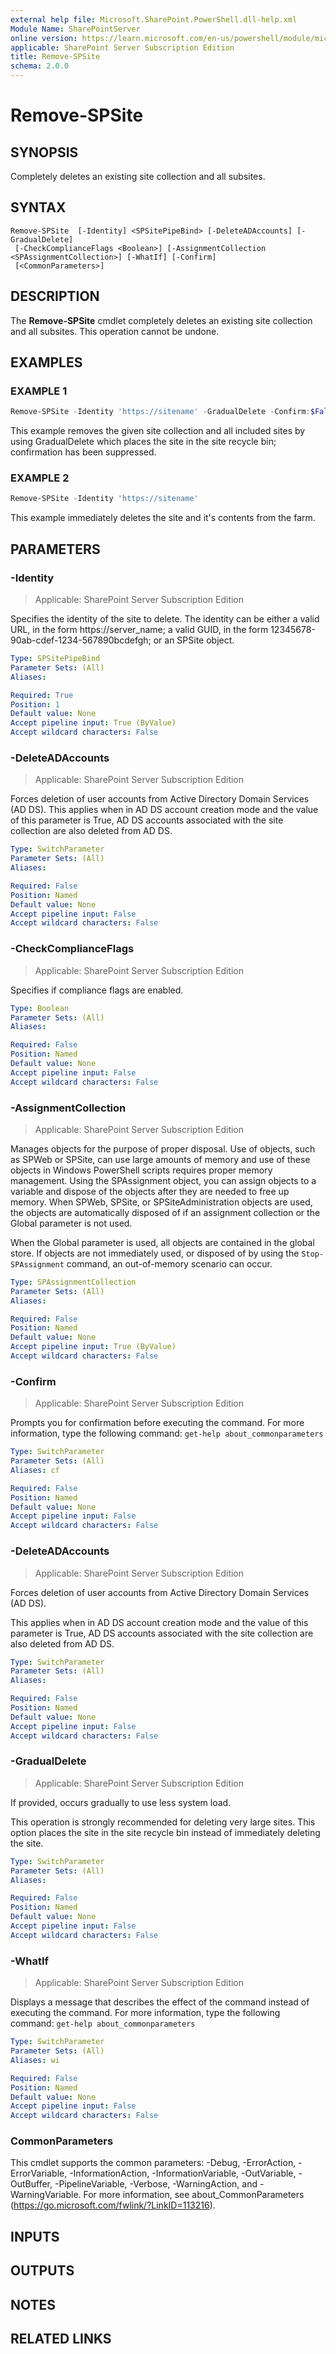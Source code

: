 ```yaml
---
external help file: Microsoft.SharePoint.PowerShell.dll-help.xml
Module Name: SharePointServer
online version: https://learn.microsoft.com/en-us/powershell/module/microsoft.sharepoint.powershell/remove-spsite
applicable: SharePoint Server Subscription Edition
title: Remove-SPSite
schema: 2.0.0
---
```


# Remove-SPSite

## SYNOPSIS
Completely deletes an existing site collection and all subsites.

## SYNTAX

```
Remove-SPSite  [-Identity] <SPSitePipeBind> [-DeleteADAccounts] [-GradualDelete]
 [-CheckComplianceFlags <Boolean>] [-AssignmentCollection <SPAssignmentCollection>] [-WhatIf] [-Confirm]
 [<CommonParameters>]
```

## DESCRIPTION
The **Remove-SPSite** cmdlet completely deletes an existing site collection and all subsites.
This operation cannot be undone.

## EXAMPLES

### EXAMPLE 1
```powershell
Remove-SPSite -Identity 'https://sitename' -GradualDelete -Confirm:$False
```

This example removes the given site collection and all included sites by using GradualDelete which places the site in the site recycle bin; confirmation has been suppressed.

### EXAMPLE 2
```powershell
Remove-SPSite -Identity 'https://sitename'
```

This example immediately deletes the site and it's contents from the farm.

## PARAMETERS

### -Identity

> Applicable: SharePoint Server Subscription Edition

Specifies the identity of the site to delete.
The identity can be either a valid URL, in the form https://server_name; a valid GUID, in the form 12345678-90ab-cdef-1234-567890bcdefgh; or an SPSite object.

```yaml
Type: SPSitePipeBind
Parameter Sets: (All)
Aliases:

Required: True
Position: 1
Default value: None
Accept pipeline input: True (ByValue)
Accept wildcard characters: False
```

### -DeleteADAccounts

> Applicable: SharePoint Server Subscription Edition

Forces deletion of user accounts from Active Directory Domain Services (AD DS).
This applies when in AD DS account creation mode and the value of this parameter is True, AD DS accounts associated with the site collection are also deleted from AD DS.

```yaml
Type: SwitchParameter
Parameter Sets: (All)
Aliases:

Required: False
Position: Named
Default value: None
Accept pipeline input: False
Accept wildcard characters: False
```

### -CheckComplianceFlags

> Applicable: SharePoint Server Subscription Edition

Specifies if compliance flags are enabled.

```yaml
Type: Boolean
Parameter Sets: (All)
Aliases:

Required: False
Position: Named
Default value: None
Accept pipeline input: False
Accept wildcard characters: False
```

### -AssignmentCollection

> Applicable: SharePoint Server Subscription Edition

Manages objects for the purpose of proper disposal. Use of objects, such as SPWeb or SPSite, can use large amounts of memory and use of these objects in Windows PowerShell scripts requires proper memory management. Using the SPAssignment object, you can assign objects to a variable and dispose of the objects after they are needed to free up memory. When SPWeb, SPSite, or SPSiteAdministration objects are used, the objects are automatically disposed of if an assignment collection or the Global parameter is not used.

When the Global parameter is used, all objects are contained in the global store. If objects are not immediately used, or disposed of by using the `Stop-SPAssignment` command, an out-of-memory scenario can occur.

```yaml
Type: SPAssignmentCollection
Parameter Sets: (All)
Aliases:

Required: False
Position: Named
Default value: None
Accept pipeline input: True (ByValue)
Accept wildcard characters: False
```

### -Confirm

> Applicable: SharePoint Server Subscription Edition

Prompts you for confirmation before executing the command.
For more information, type the following command: `get-help about_commonparameters`

```yaml
Type: SwitchParameter
Parameter Sets: (All)
Aliases: cf

Required: False
Position: Named
Default value: None
Accept pipeline input: False
Accept wildcard characters: False
```

### -DeleteADAccounts

> Applicable: SharePoint Server Subscription Edition

Forces deletion of user accounts from Active Directory Domain Services (AD DS).

This applies when in AD DS account creation mode and the value of this parameter is True, AD DS accounts associated with the site collection are also deleted from AD DS.

```yaml
Type: SwitchParameter
Parameter Sets: (All)
Aliases:

Required: False
Position: Named
Default value: None
Accept pipeline input: False
Accept wildcard characters: False
```

### -GradualDelete

> Applicable: SharePoint Server Subscription Edition

If provided, occurs gradually to use less system load.

This operation is strongly recommended for deleting very large sites. This option places the site in the site recycle bin instead of immediately deleting the site.

```yaml
Type: SwitchParameter
Parameter Sets: (All)
Aliases:

Required: False
Position: Named
Default value: None
Accept pipeline input: False
Accept wildcard characters: False
```

### -WhatIf

> Applicable: SharePoint Server Subscription Edition

Displays a message that describes the effect of the command instead of executing the command.
For more information, type the following command: `get-help about_commonparameters`

```yaml
Type: SwitchParameter
Parameter Sets: (All)
Aliases: wi

Required: False
Position: Named
Default value: None
Accept pipeline input: False
Accept wildcard characters: False
```

### CommonParameters
This cmdlet supports the common parameters: -Debug, -ErrorAction, -ErrorVariable, -InformationAction, -InformationVariable, -OutVariable, -OutBuffer, -PipelineVariable, -Verbose, -WarningAction, and -WarningVariable. For more information, see about_CommonParameters (https://go.microsoft.com/fwlink/?LinkID=113216).

## INPUTS

## OUTPUTS

## NOTES

## RELATED LINKS
